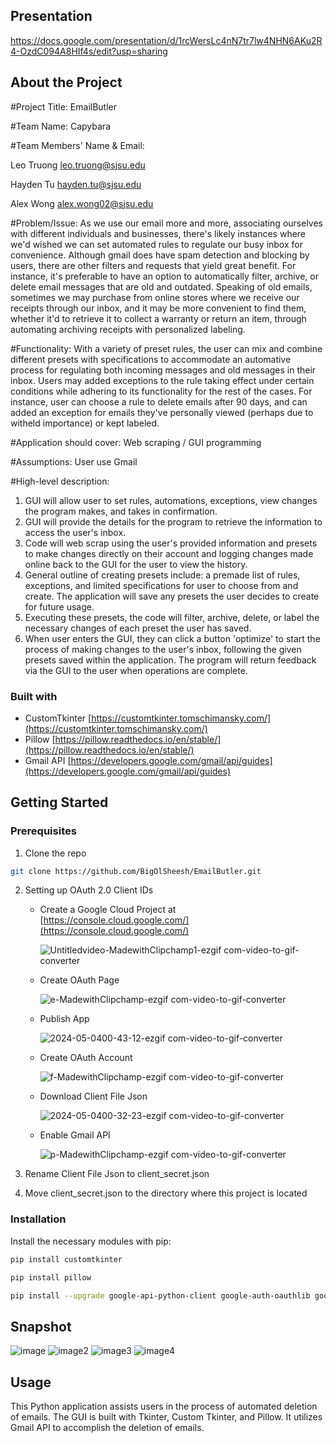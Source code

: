 ## Presentation
https://docs.google.com/presentation/d/1rcWersLc4nN7tr7lw4NHN6AKu2R4-OzdC094A8HIf4s/edit?usp=sharing

## About the Project
#Project Title: EmailButler

#Team Name: Capybara

#Team Members' Name & Email:

Leo Truong leo.truong@sjsu.edu

Hayden Tu hayden.tu@sjsu.edu

Alex Wong alex.wong02@sjsu.edu

#Problem/Issue: As we use our email more and more, associating ourselves with different individuals and businesses, there's likely instances where we'd wished we can set automated rules to regulate our busy inbox for convenience. Although gmail does have spam detection and blocking by users, there are other filters and requests that yield great benefit. For instance, it's preferable to have an option to automatically filter, archive, or delete email messages that are old and outdated. Speaking of old emails, sometimes we may purchase from online stores where we receive our receipts through our inbox, and it may be more convenient to find them, whether it'd to retrieve it to collect a warranty or return an item, through automating archiving receipts with personalized labeling.

#Functionality: With a variety of preset rules, the user can mix and combine different presets with specifications to accommodate an automative process for regulating both incoming messages and old messages in their inbox. Users may added exceptions to the rule taking effect under certain conditions while adhering to its functionality for the rest of the cases. For instance, user can choose a rule to delete emails after 90 days, and can added an exception for emails they've personally viewed (perhaps due to witheld importance) or kept labeled.

#Application should cover: Web scraping / GUI programming

#Assumptions: User use Gmail

#High-level description:

1) GUI will allow user to set rules, automations, exceptions, view changes the program makes, and takes in confirmation.
2) GUI will provide the details for the program to retrieve the information to access the user's inbox.
3) Code will web scrap using the user's provided information and presets to make changes directly on their account and logging changes made online back to the GUI for the user to view the history.
4) General outline of creating presets include: a premade list of rules, exceptions, and limited specifications for user to choose from and create. The application will save any presets the user decides to create for future usage.
5) Executing these presets, the code will filter, archive, delete, or label the necessary changes of each preset the user has saved.
6) When user enters the GUI, they can click a button 'optimize' to start the process of making changes to the user's inbox, following the given presets saved within the application. The program will return feedback via the GUI to the user when operations are complete.

### Built with
* CustomTkinter [https://customtkinter.tomschimansky.com/](https://customtkinter.tomschimansky.com/)
* Pillow [https://pillow.readthedocs.io/en/stable/](https://pillow.readthedocs.io/en/stable/)
* Gmail API [https://developers.google.com/gmail/api/guides](https://developers.google.com/gmail/api/guides)

## Getting Started

### Prerequisites
1. Clone the repo
  ```sh
  git clone https://github.com/BigOlSheesh/EmailButler.git
  ```
2. Setting up OAuth 2.0 Client IDs
    - Create a Google Cloud Project at [https://console.cloud.google.com/](https://console.cloud.google.com/)
      
        ![Untitledvideo-MadewithClipchamp1-ezgif com-video-to-gif-converter](https://github.com/BigOlSheesh/ZenMail/assets/104650216/8b124a90-6bf9-4a7a-8f9b-f34464207972)
    
    - Create OAuth Page

        ![e-MadewithClipchamp-ezgif com-video-to-gif-converter](https://github.com/BigOlSheesh/ZenMail/assets/104650216/ef2d991b-c176-4b36-88d4-8fed530172cc)
   
    - Publish App
  
        ![2024-05-0400-43-12-ezgif com-video-to-gif-converter](https://github.com/BigOlSheesh/ZenMail/assets/104650216/24bf49ca-e374-4d4e-b167-b0c266395ee3)

    - Create OAuth Account
      
        ![f-MadewithClipchamp-ezgif com-video-to-gif-converter](https://github.com/BigOlSheesh/ZenMail/assets/104650216/66a9bb9d-ef6b-46ee-b0d0-ba41b83dd6f0)

    - Download Client File Json

        ![2024-05-0400-32-23-ezgif com-video-to-gif-converter](https://github.com/BigOlSheesh/ZenMail/assets/104650216/f8da0e6a-d21b-454a-a2ab-c2fca08913d5)

    - Enable Gmail API

        ![p-MadewithClipchamp-ezgif com-video-to-gif-converter](https://github.com/BigOlSheesh/ZenMail/assets/104650216/ae6c035a-3be4-40cc-bcb0-6225b80f9152)

2. Rename Client File Json to client_secret.json
3. Move client_secret.json to the directory where this project is located

### Installation
Install the necessary modules with pip:
  ```sh
  pip install customtkinter
  ```
  ```sh
  pip install pillow
  ```
  ```sh
  pip install --upgrade google-api-python-client google-auth-oauthlib google-auth-httplib2
  ```

## Snapshot

![image](https://github.com/BigOlSheesh/EmailButler/assets/104650216/197cd30a-924a-41e2-8fa1-e5f91d767694)
![image2](https://github.com/BigOlSheesh/EmailButler/assets/104650216/771a4a22-9d96-40c2-9c7e-8f6e96a6509b)
![image3](https://github.com/BigOlSheesh/EmailButler/assets/104650216/0531dfb0-3384-4d27-91fd-4cab9cf4f6c7)
![image4](https://github.com/BigOlSheesh/EmailButler/assets/104650216/6134dd10-be4d-4432-8c3a-a8958884dcd7)

## Usage
This Python application assists users in the process of automated deletion of emails. The GUI is built with Tkinter, Custom Tkinter, and Pillow. It utilizes Gmail API to accomplish the deletion of emails.
